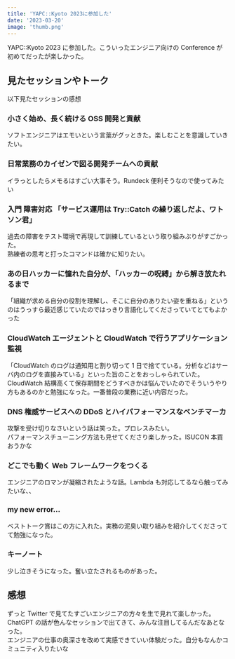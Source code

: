 ```yaml
---
title: 'YAPC::Kyoto 2023に参加した'
date: '2023-03-20'
image: 'thumb.png'
---
```


YAPC::Kyoto 2023 に参加した。こういったエンジニア向けの Conference が初めてだったが楽しかった。

## 見たセッションやトーク

以下見たセッションの感想

### 小さく始め、長く続ける OSS 開発と貢献

ソフトエンジニアはエモいという言葉がグッときた。楽しむことを意識していきたい。

### 日常業務のカイゼンで図る開発チームへの貢献

イラっとしたらメモるはすごい大事そう。Rundeck 便利そうなので使ってみたい

### 入門 障害対応 「サービス運用は Try::Catch の繰り返しだよ、ワトソン君」

過去の障害をテスト環境で再現して訓練しているという取り組みぶりがすごかった。  
熟練者の思考と打ったコマンドは確かに知りたい。

### あの日ハッカーに憧れた自分が、「ハッカーの呪縛」から解き放たれるまで

「組織が求める自分の役割を理解し、そこに自分のありたい姿を重ねる」というのはうっすら最近感じていたのではっきり言語化してくださっていてとてもよかった

### CloudWatch エージェントと CloudWatch で行うアプリケーション監視

「CloudWatch のログは通知用と割り切って 1 日で捨てている。分析などはサーバ内のログを直接みている」といった旨のことをおっしゃられていた。
CloudWatch 結構高くて保存期間をどうすべきかは悩んでいたのでそういうやり方もあるのかと勉強になった。一番普段の業務に近い内容だった。

### DNS 権威サービスへの DDoS とハイパフォーマンスなベンチマーカ

攻撃を受け切りなさいという話は笑った。プロレスみたい。  
パフォーマンスチューニング方法も見せてくださり楽しかった。ISUCON 本買おうかな

### どこでも動く Web フレームワークをつくる

エンジニアのロマンが凝縮されたような話。Lambda も対応してるなら触ってみたいな、、

### my new error...

ベストトーク賞はこの方に入れた。実務の泥臭い取り組みを紹介してくださってて勉強になった。

### キーノート

少し泣きそうになった。奮い立たされるものがあった。

## 感想

ずっと Twitter で見てたすごいエンジニアの方々を生で見れて楽しかった。  
ChatGPT の話が色んなセッションで出てきて、みんな注目してるんだなあとなった。  
エンジニアの仕事の奥深さを改めて実感できていい体験だった。自分もなんかコミュニティ入りたいな
